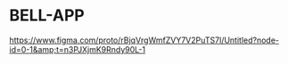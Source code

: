 # BELL-APP
https://www.figma.com/proto/rBjqVrgWmfZVY7V2PuTS7l/Untitled?node-id=0-1&amp;t=n3PJXjmK9Rndy90L-1
